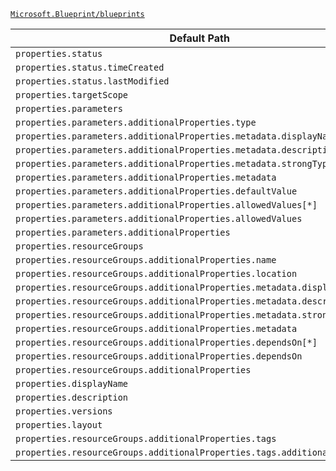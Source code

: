 [`Microsoft.Blueprint/blueprints`](https://docs.microsoft.com/en-us/azure/templates/microsoft.blueprint/blueprints)

| Default Path | Alias |
|---|---|
| `properties.status` | `Microsoft.Blueprint/blueprints/status` |
| `properties.status.timeCreated` | `Microsoft.Blueprint/blueprints/status.timeCreated` |
| `properties.status.lastModified` | `Microsoft.Blueprint/blueprints/status.lastModified` |
| `properties.targetScope` | `Microsoft.Blueprint/blueprints/targetScope` |
| `properties.parameters` | `Microsoft.Blueprint/blueprints/parameters` |
| `properties.parameters.additionalProperties.type` | `Microsoft.Blueprint/blueprints/parameters.additionalProperties.type` |
| `properties.parameters.additionalProperties.metadata.displayName` | `Microsoft.Blueprint/blueprints/parameters.additionalProperties.metadata.displayName` |
| `properties.parameters.additionalProperties.metadata.description` | `Microsoft.Blueprint/blueprints/parameters.additionalProperties.metadata.description` |
| `properties.parameters.additionalProperties.metadata.strongType` | `Microsoft.Blueprint/blueprints/parameters.additionalProperties.metadata.strongType` |
| `properties.parameters.additionalProperties.metadata` | `Microsoft.Blueprint/blueprints/parameters.additionalProperties.metadata` |
| `properties.parameters.additionalProperties.defaultValue` | `Microsoft.Blueprint/blueprints/parameters.additionalProperties.defaultValue` |
| `properties.parameters.additionalProperties.allowedValues[*]` | `Microsoft.Blueprint/blueprints/parameters.additionalProperties.allowedValues[*]` |
| `properties.parameters.additionalProperties.allowedValues` | `Microsoft.Blueprint/blueprints/parameters.additionalProperties.allowedValues` |
| `properties.parameters.additionalProperties` | `Microsoft.Blueprint/blueprints/parameters.additionalProperties` |
| `properties.resourceGroups` | `Microsoft.Blueprint/blueprints/resourceGroups` |
| `properties.resourceGroups.additionalProperties.name` | `Microsoft.Blueprint/blueprints/resourceGroups.additionalProperties.name` |
| `properties.resourceGroups.additionalProperties.location` | `Microsoft.Blueprint/blueprints/resourceGroups.additionalProperties.location` |
| `properties.resourceGroups.additionalProperties.metadata.displayName` | `Microsoft.Blueprint/blueprints/resourceGroups.additionalProperties.metadata.displayName` |
| `properties.resourceGroups.additionalProperties.metadata.description` | `Microsoft.Blueprint/blueprints/resourceGroups.additionalProperties.metadata.description` |
| `properties.resourceGroups.additionalProperties.metadata.strongType` | `Microsoft.Blueprint/blueprints/resourceGroups.additionalProperties.metadata.strongType` |
| `properties.resourceGroups.additionalProperties.metadata` | `Microsoft.Blueprint/blueprints/resourceGroups.additionalProperties.metadata` |
| `properties.resourceGroups.additionalProperties.dependsOn[*]` | `Microsoft.Blueprint/blueprints/resourceGroups.additionalProperties.dependsOn[*]` |
| `properties.resourceGroups.additionalProperties.dependsOn` | `Microsoft.Blueprint/blueprints/resourceGroups.additionalProperties.dependsOn` |
| `properties.resourceGroups.additionalProperties` | `Microsoft.Blueprint/blueprints/resourceGroups.additionalProperties` |
| `properties.displayName` | `Microsoft.Blueprint/blueprints/displayName` |
| `properties.description` | `Microsoft.Blueprint/blueprints/description` |
| `properties.versions` | `Microsoft.Blueprint/blueprints/versions` |
| `properties.layout` | `Microsoft.Blueprint/blueprints/layout` |
| `properties.resourceGroups.additionalProperties.tags` | `Microsoft.Blueprint/blueprints/resourceGroups.additionalProperties.tags` |
| `properties.resourceGroups.additionalProperties.tags.additionalProperties` | `Microsoft.Blueprint/blueprints/resourceGroups.additionalProperties.tags.additionalProperties` |

